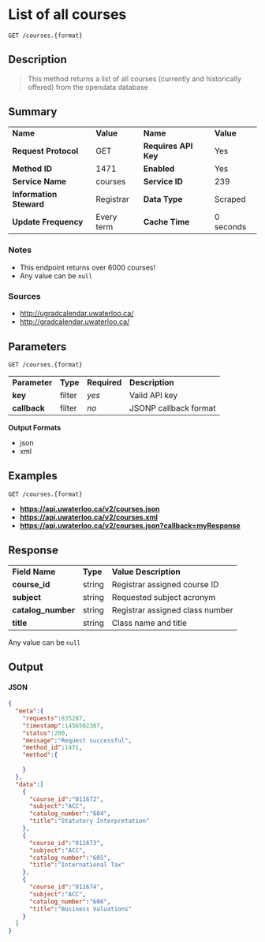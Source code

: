 # List of all courses

```
GET /courses.{format}
```

## Description

> This method returns a list of all courses (currently and historically offered) from the opendata database

## Summary

<table>
  <tr>
    <td><b>Name</b></td>
    <td><b>Value</b></td>
    <td><b><b>Name</b></b></td>
    <td><b>Value</b></td>
  </tr>
  <tr>
    <td><b>Request Protocol</b></td>
    <td>GET</td>
    <td><b>Requires API Key</b></td>
    <td>Yes</td>
  </tr>
  <tr>
    <td><b>Method ID</b></td>
    <td>1471</td>
    <td><b>Enabled</b></td>
    <td>Yes</td>
  </tr>
  <tr>
    <td><b>Service Name</b></td>
    <td>courses</td>
    <td><b>Service ID</b></td>
    <td>239</td>
  </tr>
  <tr>
    <td><b>Information Steward</b></td>
    <td>Registrar</td>
    <td><b>Data Type</b></td>
    <td>Scraped</td>
  </tr>
  <tr>
    <td><b>Update Frequency</b></td>
    <td>Every term</td>
    <td><b>Cache Time</b></td>
    <td>0 seconds</td>
  </tr>
</table>


### Notes

- This endpoint returns over 6000 courses!
- Any value can be `null`


### Sources

- http://ugradcalendar.uwaterloo.ca/
- http://gradcalendar.uwaterloo.ca/


## Parameters

```
GET /courses.{format}
```

<table>
  <tr>
    <td><b>Parameter</b></td>
    <td><b>Type</b></td>
    <td><b><b>Required</b></b></td>
    <td><b>Description</b></td>
  </tr>
  <tr>
    <td><b>key</b></td>
    <td>filter</td>
    <td><i>yes</i></td>
    <td>Valid API key</td>
  </tr>
  <tr>
    <td><b>callback</b></td>
    <td>filter</td>
    <td><i>no</i></td>
    <td>JSONP callback format</td>
  </tr>
</table>

**Output Formats**

- json
- xml


## Examples

```
GET /courses.{format}
```

- **https://api.uwaterloo.ca/v2/courses.json**
- **https://api.uwaterloo.ca/v2/courses.xml**
- **https://api.uwaterloo.ca/v2/courses.json?callback=myResponse**


## Response

<table>
  <tr>
    <td><b>Field Name</b></td>
    <td><b>Type</b></td>
    <td><b>Value Description</b></td>
  </tr>
  <tr>
    <td><b>course_id</b></td>
    <td>string</td>
    <td>Registrar assigned course ID</td>
  </tr>
  <tr>
    <td><b>subject</b></td>
    <td>string</td>
    <td>Requested subject acronym</td>
  </tr>
  <tr>
    <td><b>catalog_number</b></td>
    <td>string</td>
    <td>Registrar assigned class number</td>
  </tr>
  <tr>
    <td><b>title</b></td>
    <td>string</td>
    <td>Class name and title</td>
  </tr>
</table>


Any value can be `null`

## Output

#### JSON

```json
{
  "meta":{
    "requests":835287,
    "timestamp":1456502387,
    "status":200,
    "message":"Request successful",
    "method_id":1471,
    "method":{
      
    }
  },
  "data":[
    {
      "course_id":"011672",
      "subject":"ACC",
      "catalog_number":"604",
      "title":"Statutory Interpretation"
    },
    {
      "course_id":"011673",
      "subject":"ACC",
      "catalog_number":"605",
      "title":"International Tax"
    },
    {
      "course_id":"011674",
      "subject":"ACC",
      "catalog_number":"606",
      "title":"Business Valuations"
    }
  ]
}
```
